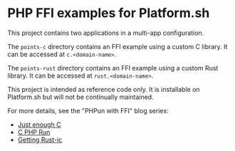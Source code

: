 # PHP FFI examples for Platform.sh

This project contains two applications in a multi-app configuration.

The `points-c` directory contains an FFI example using a custom C library.  It can be accessed at `c.<domain-name>`.

The `points-rust` directory contains an FFI example using a custom Rust library.  It can be accessed at `rust.<domain-name>`.

This project is intended as reference code only.  It is installable on Platform.sh but will not be continually maintained.

For more details, see the "PHPun with FFI" blog series:

* [Just enough C](https://platform.sh/blog/2020/php-fun-with-ffi-just-enough-c/)
* [C PHP Run](https://platform.sh/blog/2020/php-fun-with-ffi-c-php-run/)
* [Getting Rust-ic](https://platform.sh/blog/2020/php-fun-with-ffi-getting-rust-ic/)
